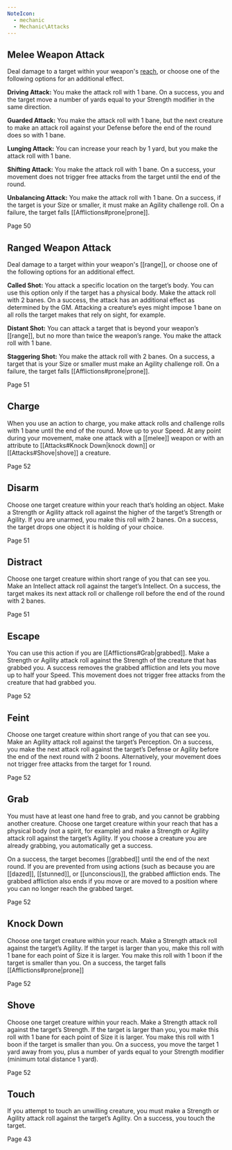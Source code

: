 ```yaml
---
NoteIcon:
  - mechanic
  - Mechanic\Attacks
---
```

## Melee Weapon Attack

Deal damage to a target within your weapon's [reach](Range.md), or choose one of the following options for an additional effect.

**Driving Attack:** You make the attack roll with 1 bane. On a success, you and the target move a number of yards equal to your Strength modifier in the same direction.

**Guarded Attack:** You make the attack roll with 1 bane, but the next creature to make an attack roll against your Defense before the end of the round does so with 1 bane.

**Lunging Attack:** You can increase your reach by 1 yard, but you make the attack roll with 1 bane.

**Shifting Attack:** You make the attack roll with 1 bane. On a success, your movement does not trigger free attacks from the target until the end of the round.

**Unbalancing Attack:** You make the attack roll with 1 bane. On a success, if the target is your Size or smaller, it must make an Agility challenge roll. On a failure, the target falls [[Afflictions#prone|prone]].

Page 50

## Ranged Weapon Attack

Deal damage to a target within your weapon's [[range]], or choose one of the following options for an additional effect.

**Called Shot:** You attack a specific location on the target’s body. You can use this option only if the target has a physical body. Make the attack roll with 2 banes. On a success, the attack has an additional effect as determined by the GM. Attacking a creature’s eyes might impose 1 bane on all rolls the target makes that rely on sight, for example.

**Distant Shot:** You can attack a target that is beyond your weapon’s [[range]], but no more than twice the weapon’s range. You make the attack roll with 1 bane.

**Staggering Shot:** You make the attack roll with 2 banes. On a success, a target that is your Size or smaller must make an Agility challenge roll. On a failure, the target falls [[Afflictions#prone|prone]].

Page 51

## Charge

When you use an action to charge, you make attack rolls and challenge rolls with 1 bane until the end of the round. Move up to your Speed. At any point during your movement, make one attack with a [[melee]] weapon or with an attribute to [[Attacks#Knock Down|knock down]] or [[Attacks#Shove|shove]] a creature.

Page 52

## Disarm

Choose one target creature within your reach that’s holding an object. Make a Strength or Agility attack roll against the higher of the target’s Strength or Agility. If you are unarmed, you make this roll with 2 banes. On a success, the target drops one object it is holding of your choice.

Page 51

## Distract

Choose one target creature within short range of you that can see you. Make an Intellect attack roll against the target’s Intellect. On a success, the target makes its next attack roll or challenge roll before the end of the round with 2 banes.

Page 51

## Escape

You can use this action if you are [[Afflictions#Grab|grabbed]]. Make a Strength or Agility attack roll against the Strength of the creature that has grabbed you. A success removes the grabbed affliction and lets you move up to half your Speed. This movement does not trigger free attacks from the creature that had grabbed you.

Page 52

## Feint

Choose one target creature within short range of you that can see you. Make an Agility attack roll against the target’s Perception. On a success, you make the next attack roll against the target’s Defense or Agility before the end of the next round with 2 boons. Alternatively, your movement does not trigger free attacks from the target for 1 round.

Page 52

## Grab

You must have at least one hand free to grab, and you cannot be grabbing another creature. Choose one target creature within your reach that has a physical body (not a spirit, for example) and make a Strength or Agility attack roll against the target’s Agility. If you choose a creature you are already grabbing, you automatically get a success.

On a success, the target becomes [[grabbed]] until the end of the next round. If you are prevented from using actions (such as because you are [[dazed]], [[stunned]], or [[unconscious]], the grabbed affliction ends. The grabbed affliction also ends if you move or are moved to a position where you can no longer reach the grabbed target.

Page 52

## Knock Down

Choose one target creature within your reach. Make a Strength attack roll against the target’s Agility. If the target is larger than you, make this roll with 1 bane for each point of Size it is larger. You make this roll with 1 boon if the target is smaller than you. On a success, the target falls [[Afflictions#prone|prone]]

Page 52

## Shove

Choose one target creature within your reach. Make a Strength attack roll against the target’s Strength. If the target is larger than you, you make this roll with 1 bane for each point of Size it is larger. You make this roll with 1 boon if the target is smaller than you. On a success, you move the target 1 yard away from you, plus a number of yards equal to your Strength modifier (minimum total distance 1 yard).

Page 52

## Touch

If you attempt to touch an unwilling creature, you must make a Strength or Agility attack roll against the target’s Agility. On a success, you touch the target.

Page 43


